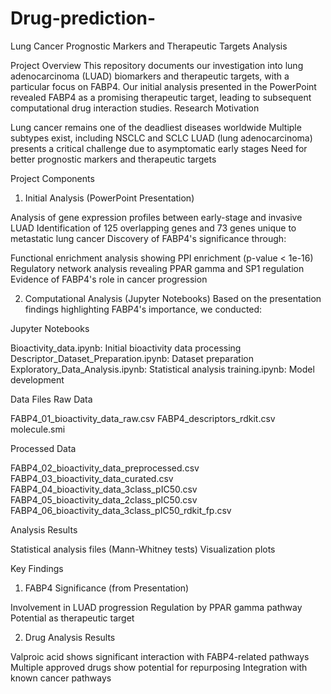 # Drug-prediction-
Lung Cancer Prognostic Markers and Therapeutic Targets Analysis

Project Overview
This repository documents our investigation into lung adenocarcinoma (LUAD) biomarkers and therapeutic targets, with a particular focus on FABP4. Our initial analysis presented in the PowerPoint revealed FABP4 as a promising therapeutic target, leading to subsequent computational drug interaction studies.
Research Motivation

Lung cancer remains one of the deadliest diseases worldwide
Multiple subtypes exist, including NSCLC and SCLC
LUAD (lung adenocarcinoma) presents a critical challenge due to asymptomatic early stages
Need for better prognostic markers and therapeutic targets

Project Components
1. Initial Analysis (PowerPoint Presentation)

Analysis of gene expression profiles between early-stage and invasive LUAD
Identification of 125 overlapping genes and 73 genes unique to metastatic lung cancer
Discovery of FABP4's significance through:

Functional enrichment analysis showing PPI enrichment (p-value < 1e-16)
Regulatory network analysis revealing PPAR gamma and SP1 regulation
Evidence of FABP4's role in cancer progression



2. Computational Analysis (Jupyter Notebooks)
Based on the presentation findings highlighting FABP4's importance, we conducted:

Jupyter Notebooks

Bioactivity_data.ipynb: Initial bioactivity data processing
Descriptor_Dataset_Preparation.ipynb: Dataset preparation
Exploratory_Data_Analysis.ipynb: Statistical analysis
training.ipynb: Model development

Data Files
Raw Data

FABP4_01_bioactivity_data_raw.csv
FABP4_descriptors_rdkit.csv
molecule.smi

Processed Data

FABP4_02_bioactivity_data_preprocessed.csv
FABP4_03_bioactivity_data_curated.csv
FABP4_04_bioactivity_data_3class_pIC50.csv
FABP4_05_bioactivity_data_2class_pIC50.csv
FABP4_06_bioactivity_data_3class_pIC50_rdkit_fp.csv

Analysis Results

Statistical analysis files (Mann-Whitney tests)
Visualization plots

Key Findings
1. FABP4 Significance (from Presentation)

Involvement in LUAD progression
Regulation by PPAR gamma pathway
Potential as therapeutic target

2. Drug Analysis Results

Valproic acid shows significant interaction with FABP4-related pathways
Multiple approved drugs show potential for repurposing
Integration with known cancer pathways

